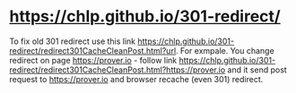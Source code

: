 # https://chlp.github.io/301-redirect/

To fix old 301 redirect use this link https://chlp.github.io/301-redirect/redirect301CacheCleanPost.html?url.
For exmpale. You change redirect on page https://prover.io - follow link https://chlp.github.io/301-redirect/redirect301CacheCleanPost.html?https://prover.io and it send post request to https://prover.io and browser recache (even 301) redirect.
